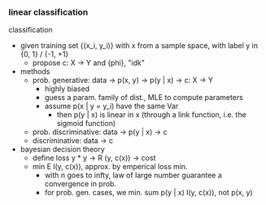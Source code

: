 ### linear classification

classification
- given training set {(x_i, y_i)} with x from a sample space, with label y in {0, 1} / {-1, +1}
  - propose c: X -> Y and {phi}, "idk"
- methods
  - prob. generative: data -> p(x, y) -> p(y | x) -> c: X -> Y
    - highly biased
    - guess a param. family of dist., MLE to compute parameters
    - assume p(x | y = y_i) have the same Var
      - then p(y | x) is linear in x (through a link function, i.e. the sigmoid function)
  - prob. discriminative: data -> p(y | x) -> c
  - discriminative: data -> c
- bayesian decision theory
  - define loss y * y -> R (y, c(x)) -> cost
  - min E l(y, c(x)), approx. by emperical loss min.
    - with n goes to infty, law of large number guarantee a convergence in prob.
    - for prob. gen. cases, we min. sum p(y | x) l(y, c(x)), not p(x, y)